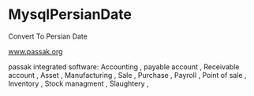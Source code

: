 # MysqlPersianDate
Convert To Persian Date


www.passak.org

passak integrated software: 
Accounting ,
payable account ,
Receivable account ,
Asset ,
Manufacturing ,
Sale , 
Purchase ,
Payroll ,
Point of sale ,
Inventory ,
Stock managment ,
Slaughtery ,
